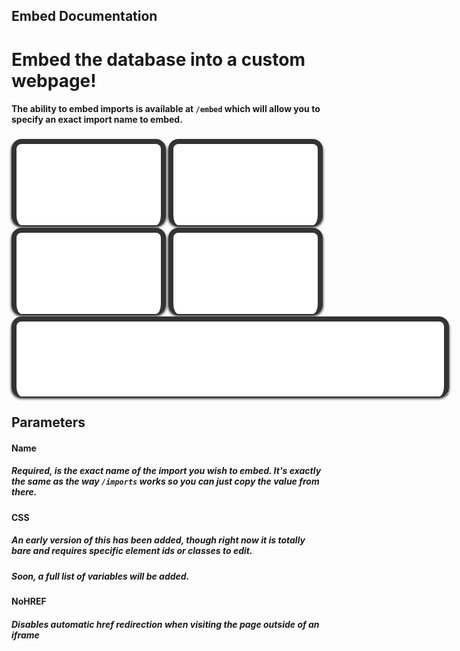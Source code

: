 ## Embed Documentation
# Embed the database into a custom webpage!
#### The ability to embed imports is available at `/embed` which will allow you to specify an exact import name to embed.
<style>iframe.userdbembed {margin-top:4px;border:none;width:calc(50% - 21px);aspect-ratio: 16/9;box-shadow:black 0px 3px 4px 0px;border-radius: 16px;padding: 8px 8px 0;background: #333;display:inline-block}iframe.userdbembed:nth-child(even){margin-left:4px}</style>
<div><iframe src="/embed?name=Homebrew%20Channel%20Theme&amp;css=a.global-post-label%7Bbackground:%23333!important%7D.plyr--audio%20.plyr__controls%7Bpadding:8px!important%7D" class="userdbembed"></iframe><iframe src="/embed?name=LittleBigPlanet%20-%20The%20Pod&amp;css=a.global-post-label%7Bbackground:%23333!important%7D.plyr--audio%20.plyr__controls%7Bpadding:8px!important%7D" class="userdbembed"></iframe><iframe src="/embed?name=LittleBigPlanet%202%20-%20The%20Pod&amp;css=a.global-post-label%7Bbackground:%23333!important%7D.plyr--audio%20.plyr__controls%7Bpadding:8px!important%7D" class="userdbembed"></iframe><iframe src="/embed?name=LittleBigPlanet%203%20Alpha%20-%20The%20Pod&amp;css=a.global-post-label%7Bbackground:%23333!important%7D.plyr--audio%20.plyr__controls%7Bpadding:8px!important%7D" class="userdbembed"></iframe><iframe src="/embed?name=LittleBigPlanet%202%20Move%20Pack%20-%20move_main_2&amp;css=a.global-post-label%7Bbackground:%23333!important%7D.plyr--audio%20.plyr__controls%7Bpadding:8px!important%7D" class="userdbembed" style="resize: both;width: 684px;max-width: 684px;min-width: 300px;height: 120px;max-height: 684px;min-height: 72px;"></iframe></div>

## Parameters
#### Name
##### Required, is the exact name of the import you wish to embed. It's exactly the same as the way `/imports` works so you can just copy the value from there.
#### CSS
##### An early version of this has been added, though right now it is totally bare and requires specific element ids or classes to edit.
##### Soon, a full list of variables will be added.
#### NoHREF
##### Disables automatic href redirection when visiting the page outside of an iframe
